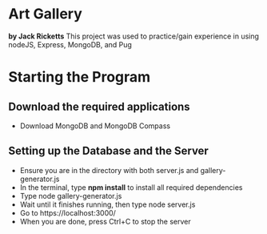 # Art Gallery
**by Jack Ricketts**
This project was used to practice/gain experience in using nodeJS, Express, MongoDB, and Pug
# Starting the Program
## Download the required applications
- Download MongoDB and MongoDB Compass
## Setting up the Database and the Server
- Ensure you are in the directory with both server.js and gallery-generator.js
- In the terminal, type **npm install** to install all required dependencies
- Type node gallery-generator.js
- Wait until it finishes running, then type node server.js
- Go to https://localhost:3000/
- When you are done, press Ctrl+C to stop the server
